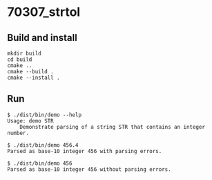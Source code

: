 # 70307_strtol

## Build and install

```console
mkdir build
cd build
cmake ..
cmake --build .
cmake --install .
```

## Run

```console
$ ./dist/bin/demo --help
Usage: demo STR
    Demonstrate parsing of a string STR that contains an integer number.

$ ./dist/bin/demo 456.4
Parsed as base-10 integer 456 with parsing errors.

$ ./dist/bin/demo 456
Parsed as base-10 integer 456 without parsing errors.
```

